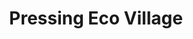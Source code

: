 ---
title: "Pressing Eco Village"
url: /cormeilles-en-parisis/pressing-eco-village/
shop: blanchisserie
---